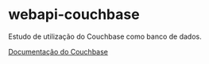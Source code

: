 # webapi-couchbase
Estudo de utilização do Couchbase como banco de dados.

[Documentação do Couchbase](https://docs.couchbase.com/dotnet-sdk/current/hello-world/start-using-sdk.html)
